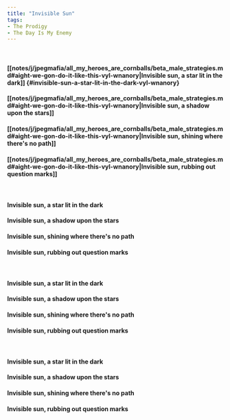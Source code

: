 ```yaml
---
title: "Invisible Sun"
tags:
- The Prodigy
- The Day Is My Enemy
---
```

&nbsp;
#### [[notes/j/jpegmafia/all_my_heroes_are_cornballs/beta_male_strategies.md#aight-we-gon-do-it-like-this-vyl-wnanory|Invisible sun, a star lit in the dark]] {#invisible-sun-a-star-lit-in-the-dark-vyl-wnanory}
#### [[notes/j/jpegmafia/all_my_heroes_are_cornballs/beta_male_strategies.md#aight-we-gon-do-it-like-this-vyl-wnanory|Invisible sun, a shadow upon the stars]]
#### [[notes/j/jpegmafia/all_my_heroes_are_cornballs/beta_male_strategies.md#aight-we-gon-do-it-like-this-vyl-wnanory|Invisible sun, shining where there's no path]]
#### [[notes/j/jpegmafia/all_my_heroes_are_cornballs/beta_male_strategies.md#aight-we-gon-do-it-like-this-vyl-wnanory|Invisible sun, rubbing out question marks]]
&nbsp;
#### Invisible sun, a star lit in the dark
#### Invisible sun, a shadow upon the stars
#### Invisible sun, shining where there's no path
#### Invisible sun, rubbing out question marks
&nbsp;
#### Invisible sun, a star lit in the dark
#### Invisible sun, a shadow upon the stars
#### Invisible sun, shining where there's no path
#### Invisible sun, rubbing out question marks
&nbsp;
#### Invisible sun, a star lit in the dark
#### Invisible sun, a shadow upon the stars
#### Invisible sun, shining where there's no path
#### Invisible sun, rubbing out question marks
